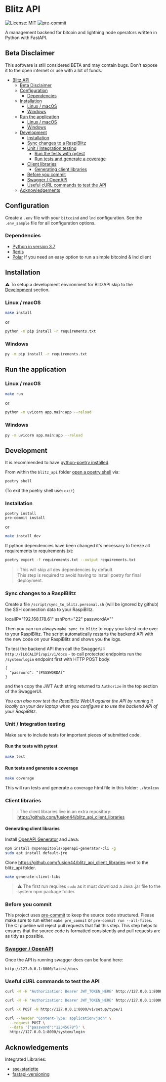# Blitz API

[![License: MIT](https://img.shields.io/badge/License-MIT-yellow.svg)](https://opensource.org/licenses/MIT)
[![pre-commit](https://img.shields.io/badge/pre--commit-enabled-brightgreen?logo=pre-commit&logoColor=white)](https://github.com/pre-commit/pre-commit)

A management backend for bitcoin and lightning node operators written in Python with FastAPI.

## Beta Disclaimer
This software is still considered BETA and may contain bugs. Don't expose it to the open internet or use with a lot of funds.

- [Blitz API](#blitz-api)
  - [Beta Disclaimer](#beta-disclaimer)
  - [Configuration](#configuration)
    - [Dependencies](#dependencies)
  - [Installation](#installation)
    - [Linux / macOS](#linux--macos)
    - [Windows](#windows)
  - [Run the application](#run-the-application)
    - [Linux / macOS](#linux--macos-1)
    - [Windows](#windows-1)
  - [Development](#development)
    - [Installation](#installation-1)
    - [Sync changes to a RaspiBlitz](#sync-changes-to-a-raspiblitz)
    - [Unit / Integration testing](#unit--integration-testing)
      - [Run the tests with pytest](#run-the-tests-with-pytest)
      - [Run tests and generate a coverage](#run-tests-and-generate-a-coverage)
    - [Client libraries](#client-libraries)
      - [Generating client libraries](#generating-client-libraries)
    - [Before you commit](#before-you-commit)
    - [Swagger / OpenAPI](#swagger--openapi)
    - [Useful cURL commands to test the API](#useful-curl-commands-to-test-the-api)
  - [Acknowledgements](#acknowledgements)

## Configuration

Create a `.env` file with your `bitcoind` and `lnd` configuration. See the `.env_sample` file for all configuration options.

### Dependencies

- [Python in version 3.7](https://www.python.org/downloads/)
- [Redis](https://redis.io)
- [Polar](https://github.com/jamaljsr/polar)
  If you need an easy option to run a simple bitcoind & lnd client

## Installation

⚠️ To setup a development environment for BlitzAPI skip to the [Development](#Development) section.

### Linux / macOS

```sh
make install
```

or

```sh
python -m pip install -r requirements.txt
```

### Windows

```sh
py -m pip install -r requirements.txt
```

## Run the application

### Linux / macOS

```sh
make run
```

or

```sh
python -m uvicorn app.main:app --reload
```

### Windows

```sh
py -m uvicorn app.main:app --reload
```

## Development

It is recommended to have [python-poetry installed](<(https://python-poetry.org/docs/master/#installation)>).

From within the `blitz_api` folder [open a poetry shell](https://python-poetry.org/docs/master/cli/#shell) via:

```sh
poetry shell
```

(To exit the poetry shell use: `exit`)

### Installation

```
poetry install
pre-commit install
```

or

```sh
make install_dev
```

If python dependencies have been changed it's necessary to freeze all requirements to requirements.txt:

```sh
poetry export -f requirements.txt --output requirements.txt
```

> ℹ️ This will skip all dev dependencies by default.\
> This step is required to avoid having to install poetry for final deployment.

### Sync changes to a RaspiBlitz

Create a file `/script/sync_to_blitz.personal.sh` (will be ignored by github) the SSH connection data to your RaspiBlitz.

localIP="192.168.178.61"
sshPort="22"
passwordA=""

Then you can run always `make sync_to_blitz` to copy your latest code over to your RaspiBlitz. The script automatically restarts the backend API with the new code on your RaspiBlitz and shows you the logs.

To test the backend API then call the SwaggerUI: `http://[LOCALIP]/api/v1/docs` - to call protected endpoints run the `/system/login` endpoint first with HTTP POST body:
```
{
  "password": "[PASSWORDA]"
}
```
and then copy the JWT Auth string returned to `Authorize` in the top section of the SwaggerUI.

*You can also now test the RaspiBlitz WebUI against the API by running it locally on your dev laptop when you configure it to use the backend API of your RaspiBlitz.*

### Unit / Integration testing

Make sure to include tests for important pieces of submitted code.

#### Run the tests with pytest

```sh
make test
```

#### Run tests and generate a coverage

```sh
make coverage
```

This will run tests and generate a coverage html file in this folder: `./htmlcov`

### Client libraries

> ℹ️ The client libraries live in an extra repository:
https://github.com/fusion44/blitz_api_client_libraries

#### Generating client libraries
Install [OpenAPI Generator](https://openapi-generator.tech) and Java:


```sh
npm install @openapitools/openapi-generator-cli -g
sudo apt install default-jre
```


Clone https://github.com/fusion44/blitz_api_client_libraries next to the blitz_api folder.

```sh
make generate-client-libs
```
> ⚠️ The first run requires `sudo` as it must download a Java .jar file to the system npm package folder.

### Before you commit

This project uses [pre-commit](https://pre-commit.com) to keep the source code structured. Please make sure to run either `make pre_commit` or `pre-commit run --all-files`. The CI pipeline will reject pull requests that fail this step. This step helps to ensures that the source code is formatted consistently and pull requests are as tidy as possible.

### [Swagger / OpenAPI](https://swagger.io)

Once the API is running swagger docs can be found here:

```
http://127.0.0.1:8000/latest/docs
```

### Useful cURL commands to test the API

```sh
curl -N -H "Authorization: Bearer JWT_TOKEN_HERE" http://127.0.0.1:8000/sse/subscribe
```

```sh
curl -N -H "Authorization: Bearer JWT_TOKEN_HERE" http://127.0.0.1:8000/v1/bitcoin/getblockchaininfo
```

```sh
curl -X POST -N http://127.0.0.1:8000/v1/setup/type/1
```

```sh
curl --header "Content-Type: application/json" \
  --request POST \
  --data '{"password":"12345678"}' \
  http://127.0.0.1:8000/system/login
```

## Acknowledgements

Integrated Libraries:

- [sse-starlette](https://github.com/sysid/sse-starlette)
- [fastapi-versioning](https://github.com/DeanWay/fastapi-versioning)

